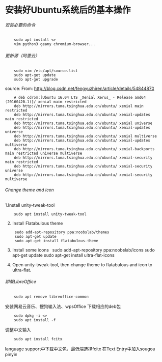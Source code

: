# 安装好Ubuntu系统后的基本操作
###### 安装必要的命令
        sudo apt install <>
        vim python3 geany chromium-browser...

###### 更新源（阿里云）
        sudo vim /etc/apt/source.list
        sudo apt-get update
        sudo apt-get upgrade

source:
From: http://blog.csdn.net/fengyuzhiren/article/details/54844870

        # deb cdrom:[Ubuntu 16.04 LTS _Xenial Xerus_ - Release amd64 (20160420.1)]/ xenial main restricted
        deb http://mirrors.tuna.tsinghua.edu.cn/ubuntu/ xenial main restricted
        deb http://mirrors.tuna.tsinghua.edu.cn/ubuntu/ xenial-updates main restricted
        deb http://mirrors.tuna.tsinghua.edu.cn/ubuntu/ xenial universe
        deb http://mirrors.tuna.tsinghua.edu.cn/ubuntu/ xenial-updates universe
        deb http://mirrors.tuna.tsinghua.edu.cn/ubuntu/ xenial multiverse
        deb http://mirrors.tuna.tsinghua.edu.cn/ubuntu/ xenial-updates multiverse
        deb http://mirrors.tuna.tsinghua.edu.cn/ubuntu/ xenial-backports main restricted universe multiverse
        deb http://mirrors.tuna.tsinghua.edu.cn/ubuntu/ xenial-security main restricted
        deb http://mirrors.tuna.tsinghua.edu.cn/ubuntu/ xenial-security universe
        deb http://mirrors.tuna.tsinghua.edu.cn/ubuntu/ xenial-security multiverse

###### Change theme and icon
1.Install unity-tweak-tool

        sudo apt install unity-tweak-tool
2. Install Flatabulous theme

        sudo add-apt-repository ppa:noobslab/themes
        sudo apt-get update
        sudo apt-get install flatabulous-theme

3. Install some icons
   
        sudo add-apt-repository ppa:noobslab/icons
        sudo apt-get update
        sudo apt-get install ultra-flat-icons

4. Open unity-tweak-tool, then change theme to flatabulous and icon to ultra-flat.

###### 卸载LibreOffice

        sudo apt remove libreoffice-common
安装网易云音乐、搜狗输入法、wpsOffice
下载相应的deb包

        sudo dpkg -i <>
        sudo apt install -f

调整中文输入

        sudo apt install fcitx
language support中下载中文包，最低端选择fcitx
在Text Entry中加入sougou pinyin

